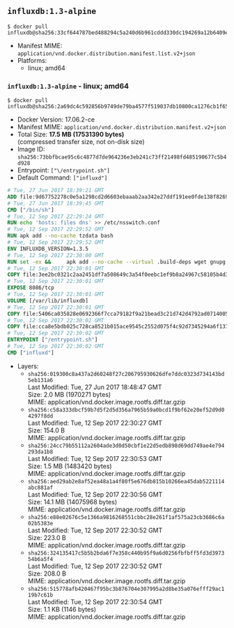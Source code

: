 ## `influxdb:1.3-alpine`

```console
$ docker pull influxdb@sha256:33cf644787bed488294c5a240d6b961cddd330dc194269a12b6409ee867e89b9
```

-	Manifest MIME: `application/vnd.docker.distribution.manifest.list.v2+json`
-	Platforms:
	-	linux; amd64

### `influxdb:1.3-alpine` - linux; amd64

```console
$ docker pull influxdb@sha256:2a69dc4c592856b9749de79ba4577f519037db10800ca1276cb1f65ccbaccc33
```

-	Docker Version: 17.06.2-ce
-	Manifest MIME: `application/vnd.docker.distribution.manifest.v2+json`
-	Total Size: **17.5 MB (17531390 bytes)**  
	(compressed transfer size, not on-disk size)
-	Image ID: `sha256:73bbfbcae95c6c4877d7de964236e3eb241c73ff21498fd485190677c5b4d928`
-	Entrypoint: `["\/entrypoint.sh"]`
-	Default Command: `["influxd"]`

```dockerfile
# Tue, 27 Jun 2017 18:39:21 GMT
ADD file:9d67752278c0e5a1298cd2d6603ebaaab2aa342e27ddf191ee0fde138f82698c in / 
# Tue, 27 Jun 2017 18:39:45 GMT
CMD ["/bin/sh"]
# Tue, 12 Sep 2017 22:29:24 GMT
RUN echo 'hosts: files dns' >> /etc/nsswitch.conf
# Tue, 12 Sep 2017 22:29:52 GMT
RUN apk add --no-cache tzdata bash
# Tue, 12 Sep 2017 22:29:52 GMT
ENV INFLUXDB_VERSION=1.3.5
# Tue, 12 Sep 2017 22:30:00 GMT
RUN set -ex &&     apk add --no-cache --virtual .build-deps wget gnupg tar ca-certificates &&     update-ca-certificates &&     for key in         05CE15085FC09D18E99EFB22684A14CF2582E0C5 ;     do         gpg --keyserver ha.pool.sks-keyservers.net --recv-keys "$key" ||         gpg --keyserver pgp.mit.edu --recv-keys "$key" ||         gpg --keyserver keyserver.pgp.com --recv-keys "$key" ;     done &&     wget -q https://dl.influxdata.com/influxdb/releases/influxdb-${INFLUXDB_VERSION}-static_linux_amd64.tar.gz.asc &&     wget -q https://dl.influxdata.com/influxdb/releases/influxdb-${INFLUXDB_VERSION}-static_linux_amd64.tar.gz &&     gpg --batch --verify influxdb-${INFLUXDB_VERSION}-static_linux_amd64.tar.gz.asc influxdb-${INFLUXDB_VERSION}-static_linux_amd64.tar.gz &&     mkdir -p /usr/src &&     tar -C /usr/src -xzf influxdb-${INFLUXDB_VERSION}-static_linux_amd64.tar.gz &&     rm -f /usr/src/influxdb-*/influxdb.conf &&     chmod +x /usr/src/influxdb-*/* &&     cp -a /usr/src/influxdb-*/* /usr/bin/ &&     rm -rf *.tar.gz* /usr/src /root/.gnupg &&     apk del .build-deps
# Tue, 12 Sep 2017 22:30:01 GMT
COPY file:3ee2bc0321c2aa2451df7a508649c3a54f0eebc1ef9b8a24967c58105b4d3160 in /etc/influxdb/influxdb.conf 
# Tue, 12 Sep 2017 22:30:01 GMT
EXPOSE 8086/tcp
# Tue, 12 Sep 2017 22:30:01 GMT
VOLUME [/var/lib/influxdb]
# Tue, 12 Sep 2017 22:30:01 GMT
COPY file:5406ca035828e0692366f7cca79182f9a21bead3c21d742d4792ad07140052f8 in /entrypoint.sh 
# Tue, 12 Sep 2017 22:30:02 GMT
COPY file:cca8e5bdb025c728ca8521b015ace9545c2552d075f4c92d7345294a6f1371c2 in /init-influxdb.sh 
# Tue, 12 Sep 2017 22:30:02 GMT
ENTRYPOINT ["/entrypoint.sh"]
# Tue, 12 Sep 2017 22:30:02 GMT
CMD ["influxd"]
```

-	Layers:
	-	`sha256:019300c8a437a2d60248f27c206795930626dfe7ddc0323d734143bd5eb131a6`  
		Last Modified: Tue, 27 Jun 2017 18:48:47 GMT  
		Size: 2.0 MB (1970271 bytes)  
		MIME: application/vnd.docker.image.rootfs.diff.tar.gzip
	-	`sha256:c58a333dbcf59b7d5f2d5d356a7965b59a0bcd1f9bf62e20ef52d9d04297f8dd`  
		Last Modified: Tue, 12 Sep 2017 22:30:27 GMT  
		Size: 154.0 B  
		MIME: application/vnd.docker.image.rootfs.diff.tar.gzip
	-	`sha256:24cc79b55112a2604ade3d0d50cbf1e22d5edb898d69dd749ae4e794293da1b8`  
		Last Modified: Tue, 12 Sep 2017 22:30:53 GMT  
		Size: 1.5 MB (1483420 bytes)  
		MIME: application/vnd.docker.image.rootfs.diff.tar.gzip
	-	`sha256:aed29ab2e8af52ea48a1a4f80f5e676db815b10266ea45dab5221114abc881af`  
		Last Modified: Tue, 12 Sep 2017 22:30:56 GMT  
		Size: 14.1 MB (14075968 bytes)  
		MIME: application/vnd.docker.image.rootfs.diff.tar.gzip
	-	`sha256:e88e02676c5e1366a9816268551cbbc28e261f1af575a23cb3686c6a02b5383e`  
		Last Modified: Tue, 12 Sep 2017 22:30:52 GMT  
		Size: 223.0 B  
		MIME: application/vnd.docker.image.rootfs.diff.tar.gzip
	-	`sha256:324135417c5b5b2bda6f7e358c440b95f9a6d0256fbfbff5fd3d397354b6a5f4`  
		Last Modified: Tue, 12 Sep 2017 22:30:52 GMT  
		Size: 208.0 B  
		MIME: application/vnd.docker.image.rootfs.diff.tar.gzip
	-	`sha256:515778afb420467f95bc3b876704e307995a2d8be35a076efff29ac119b7c61b`  
		Last Modified: Tue, 12 Sep 2017 22:30:54 GMT  
		Size: 1.1 KB (1146 bytes)  
		MIME: application/vnd.docker.image.rootfs.diff.tar.gzip
